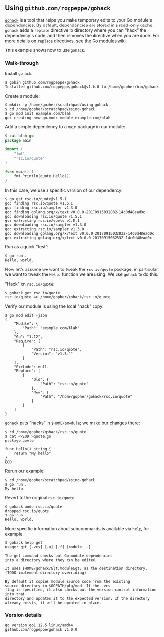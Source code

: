 <!-- __JSON: gobin -m -run myitcv.io/cmd/egrunner script.sh # LONG ONLINE

## Using `github.com/rogpeppe/gohack`

[`gohack`](https://github.com/rogpeppe/gohack) is a tool that helps you make temporary edits to your Go module's
dependencies. By default, dependencies are stored in a read-only cache. `gohack` adds a `replace` directive to directory
where you can "hack" the dependency's code, and then removes the directive when you are done. For more details on
`replace` directives, see [the Go modules
wiki](https://github.com/golang/go/wiki/Modules#when-should-i-use-the-replace-directive).

This example shows how to use `gohack`.

### Walk-through

Install `gohack`:

```
{{PrintBlock "install gohack" | lineEllipsis 5 -}}
```

Create a module:

```
{{PrintBlock "setup" -}}
```

Add a simple dependency to a `main` package in our module:

```go
{{PrintBlockOut "simple example" -}}
```

In this case, we use a specific version of our dependency:

```
{{PrintBlock "use a specific version of quote" -}}
```

Run as a quick "test":

```
{{PrintBlock "run example" -}}
```

Now let's assume we want to tweak the `rsc.io/quote` package, in particular we want to tweak the `Hello` function we are
using. We use `gohack` to do this.


"Hack" on `rsc.io/quote`:

```
{{PrintBlock "gohack quote" -}}
```

Verify our module is using the local "hack" copy:

```
{{PrintBlock "see replace" -}}
```

`gohack` puts "hacks" in `$HOME/$module`; we make our changes there:


```
{{PrintBlock "make edit" -}}
```

Rerun our example:

```
{{PrintBlock "rerun" -}}
```

Revert to the original `rsc.io/quote`:

```
{{PrintBlock "undo" -}}
```

More specific information about subcommands is available via `help`, for example:

```
{{PrintBlock "gohack help get" -}}
```

### Version details

```
{{PrintBlockOut "version details" -}}
```

-->

## Using `github.com/rogpeppe/gohack`

[`gohack`](https://github.com/rogpeppe/gohack) is a tool that helps you make temporary edits to your Go module's
dependencies. By default, dependencies are stored in a read-only cache. `gohack` adds a `replace` directive to directory
where you can "hack" the dependency's code, and then removes the directive when you are done. For more details on
`replace` directives, see [the Go modules
wiki](https://github.com/golang/go/wiki/Modules#when-should-i-use-the-replace-directive).

This example shows how to use `gohack`.

### Walk-through

Install `gohack`:

```
$ gobin github.com/rogpeppe/gohack
Installed github.com/rogpeppe/gohack@v1.0.0 to /home/gopher/bin/gohack
```

Create a module:

```
$ mkdir -p /home/gopher/scratchpad/using-gohack
$ cd /home/gopher/scratchpad/using-gohack
$ go mod init example.com/blah
go: creating new go.mod: module example.com/blah
```

Add a simple dependency to a `main` package in our module:

```go
$ cat blah.go
package main

import (
	"fmt"
	"rsc.io/quote"
)

func main() {
	fmt.Println(quote.Hello())
}
```

In this case, we use a specific version of our dependency:

```
$ go get rsc.io/quote@v1.5.1
go: finding rsc.io/quote v1.5.1
go: finding rsc.io/sampler v1.3.0
go: finding golang.org/x/text v0.0.0-20170915032832-14c0d48ead0c
go: downloading rsc.io/quote v1.5.1
go: extracting rsc.io/quote v1.5.1
go: downloading rsc.io/sampler v1.3.0
go: extracting rsc.io/sampler v1.3.0
go: downloading golang.org/x/text v0.0.0-20170915032832-14c0d48ead0c
go: extracting golang.org/x/text v0.0.0-20170915032832-14c0d48ead0c
```

Run as a quick "test":

```
$ go run .
Hello, world.
```

Now let's assume we want to tweak the `rsc.io/quote` package, in particular we want to tweak the `Hello` function we are
using. We use `gohack` to do this.


"Hack" on `rsc.io/quote`:

```
$ gohack get rsc.io/quote
rsc.io/quote => /home/gopher/gohack/rsc.io/quote
```

Verify our module is using the local "hack" copy:

```
$ go mod edit -json
{
	"Module": {
		"Path": "example.com/blah"
	},
	"Go": "1.12",
	"Require": [
		{
			"Path": "rsc.io/quote",
			"Version": "v1.5.1"
		}
	],
	"Exclude": null,
	"Replace": [
		{
			"Old": {
				"Path": "rsc.io/quote"
			},
			"New": {
				"Path": "/home/gopher/gohack/rsc.io/quote"
			}
		}
	]
}
```

`gohack` puts "hacks" in `$HOME/$module`; we make our changes there:


```
$ cd /home/gopher/gohack/rsc.io/quote
$ cat <<EOD >quote.go
package quote

func Hello() string {
	return "My hello"
}
EOD
```

Rerun our example:

```
$ cd /home/gopher/scratchpad/using-gohack
$ go run .
My hello
```

Revert to the original `rsc.io/quote`:

```
$ gohack undo rsc.io/quote
dropped rsc.io/quote
$ go run .
Hello, world.
```

More specific information about subcommands is available via `help`, for example:

```
$ gohack help get
usage: get [-vcs] [-u] [-f] [module...]

The get command checks out Go module dependencies
into a directory where they can be edited.

It uses $HOME/gohack/&lt;module&gt; as the destination directory.
(TODO implement directory overriding)

By default it copies module source code from the existing
source directory in $GOPATH/pkg/mod. If the -vcs
flag is specified, it also checks out the version control information into that
directory and updates it to the expected version. If the directory
already exists, it will be updated in place.
```

### Version details

```
go version go1.12.5 linux/amd64
github.com/rogpeppe/gohack v1.0.0
```

<!-- END -->
